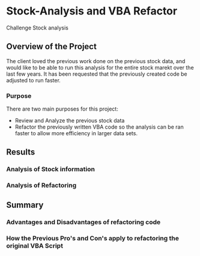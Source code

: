 # Stock-Analysis and VBA Refactor
Challenge Stock analysis
## Overview of the Project
The client loved the previous work done on the previous stock data, and would like to be able to run this analysis for the entire stock marekt over the last few years. It has been requested that the previously created code be adjusted to run faster.
### Purpose
There are two main purposes for this project: 
- Review and Analyze the previous stock data
- Refactor the previously written VBA code so the analysis can be ran faster to allow more efficiency in larger data sets.

## Results

### Analysis of Stock information

### Analysis of Refactoring

## Summary

### Advantages and Disadvantages of refactoring code

### How the Previous Pro's and Con's apply to refactoring the original VBA Script
